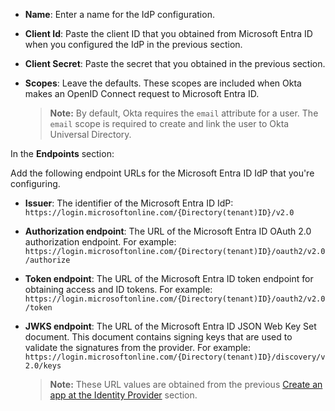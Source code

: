 * **Name**: Enter a name for the IdP configuration.
* **Client Id**: Paste the client ID that you obtained from Microsoft Entra ID when you configured the IdP in the previous section.
* **Client Secret**: Paste the secret that you obtained in the previous section.
* **Scopes**: Leave the defaults. These scopes are included when Okta makes an OpenID Connect request to Microsoft Entra ID.

    > **Note:** By default, Okta requires the `email` attribute for a user. The `email` scope is required to create and link the user to Okta Universal Directory.

In the **Endpoints** section:

Add the following endpoint URLs for the Microsoft Entra ID IdP that you're configuring.

* **Issuer**: The identifier of the Microsoft Entra ID IdP: `https://login.microsoftonline.com/{Directory(tenant)ID}/v2.0`
* **Authorization endpoint**: The URL of the Microsoft Entra ID OAuth 2.0 authorization endpoint. For example: `https://login.microsoftonline.com/{Directory(tenant)ID}/oauth2/v2.0/authorize`
* **Token endpoint**: The URL of the Microsoft Entra ID token endpoint for obtaining access and ID tokens. For example: `https://login.microsoftonline.com/{Directory(tenant)ID}/oauth2/v2.0/token`
* **JWKS endpoint**: The URL of the Microsoft Entra ID JSON Web Key Set document. This document contains signing keys that are used to validate the signatures from the provider. For example: `https://login.microsoftonline.com/{Directory(tenant)ID}/discovery/v2.0/keys`

  > **Note:** These URL values are obtained from the previous [Create an app at the Identity Provider](#create-an-app-at-the-identity-provider) section.
